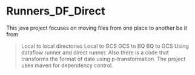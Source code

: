 # Runners_DF_Direct
This java project focuses on moving files from one place to another be it from
>Local to local directories
>Local to GCS
>GCS to BQ
>BQ to GCS
Using dataflow runner and direct runner.
Also there is a code that transforms the format of date using p-transformation.
The project uses maven for dependency control.
